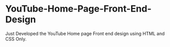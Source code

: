 # YouTube-Home-Page-Front-End-Design
Just Developed the YouTube Home page Front end design using HTML and CSS Only.
